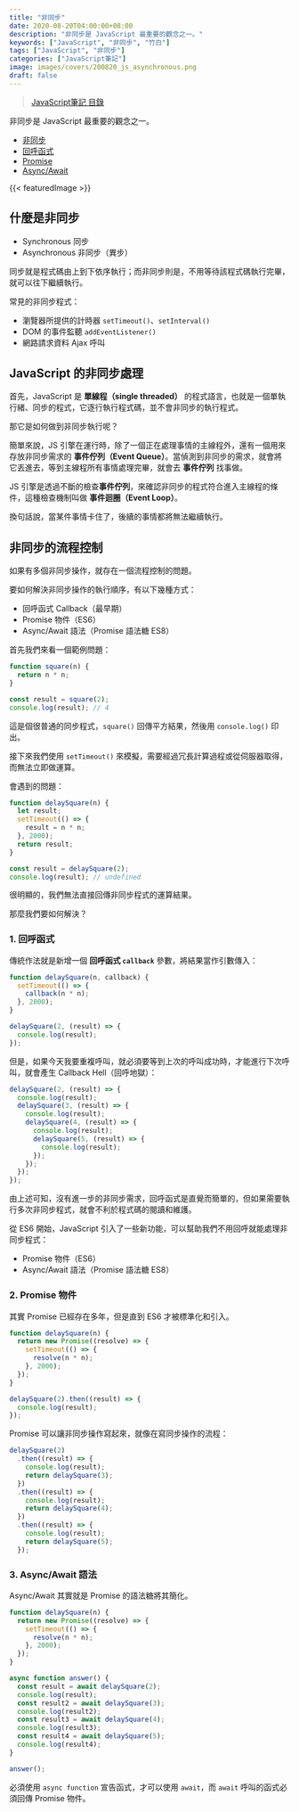 ```yaml
---
title: "非同步"
date: 2020-08-20T04:00:00+08:00
description: "非同步是 JavaScript 最重要的觀念之一。"
keywords: ["JavaScript", "非同步", "竹白"]
tags: ["JavaScript", "非同步"]
categories: ["JavaScript筆記"]
image: images/covers/200820_js_asynchronous.png
draft: false
---
```


>[JavaScript筆記 目錄](/posts/190620_javascript)

非同步是 JavaScript 最重要的觀念之一。
- [非同步](/posts/2008/js_asynchronous)
- [回呼函式](/posts/2008/js_callback)
- [Promise](/posts/2008/js_promise)
- [Async/Await](/posts/2008/js_async_await)

<!--more-->

{{< featuredImage >}}

## 什麼是非同步

- Synchronous 同步
- Asynchronous 非同步（異步）

同步就是程式碼由上到下依序執行；而非同步則是，不用等待該程式碼執行完畢，就可以往下繼續執行。

常見的非同步程式：
- 瀏覽器所提供的計時器 `setTimeout()`、`setInterval()`
- DOM 的事件監聽 `addEventListener()`
- 網路請求資料 Ajax 呼叫


## JavaScript 的非同步處理

首先，JavaScript 是 **單線程（single threaded）** 的程式語言，也就是一個單執行緒、同步的程式，它逐行執行程式碼，並不會非同步的執行程式。

那它是如何做到非同步執行呢？

簡單來說，JS 引擎在運行時，除了一個正在處理事情的主線程外，還有一個用來存放非同步需求的 **事件佇列（Event Queue）**。當偵測到非同步的需求，就會將它丟進去，等到主線程所有事情處理完畢，就會去 **事件佇列** 找事做。

JS 引擎是透過不斷的檢查**事件佇列**，來確認非同步的程式符合進入主線程的條件，這種檢查機制叫做 **事件迴圈（Event Loop）**。

換句話說，當某件事情卡住了，後續的事情都將無法繼續執行。

## 非同步的流程控制

如果有多個非同步操作，就存在一個流程控制的問題。

要如何解決非同步操作的執行順序，有以下幾種方式：
- 回呼函式 Callback（最早期）
- Promise 物件（ES6）
- Async/Await 語法（Promise 語法糖 ES8）

首先我們來看一個範例問題：
```javascript
function square(n) {
  return n * n;
}

const result = square(2);
console.log(result); // 4

```
這是個很普通的同步程式，`square()` 回傳平方結果，然後用 `console.log()` 印出。

接下來我們使用 `setTimeout()` 來模擬，需要經過冗長計算過程或從伺服器取得，而無法立即做運算。

會遇到的問題：
```javascript
function delaySquare(n) {
  let result;
  setTimeout(() => {
    result = n * n;
  }, 2000);
  return result;
}

const result = delaySquare(2);
console.log(result); // undefined
```
很明顯的，我們無法直接回傳非同步程式的運算結果。

那麼我們要如何解決？

### 1. 回呼函式

傳統作法就是新增一個 **回呼函式 `callback`** 參數，將結果當作引數傳入：
```javascript
function delaySquare(n, callback) {
  setTimeout(() => {
    callback(n * n);
  }, 2000);
}

delaySquare(2, (result) => {
  console.log(result);
});
```
但是，如果今天我要重複呼叫，就必須要等到上次的呼叫成功時，才能進行下次呼叫，就會產生 Callback Hell（回呼地獄）：
```javascript
delaySquare(2, (result) => {
  console.log(result);
  delaySquare(3, (result) => {
    console.log(result);
    delaySquare(4, (result) => {
      console.log(result);
      delaySquare(5, (result) => {
        console.log(result);
      });
    });
  });
});
```

由上述可知，沒有進一步的非同步需求，回呼函式是直覺而簡單的，但如果需要執行多次非同步程式，就會不利於程式碼的閱讀和維護。


從 ES6 開始，JavaScript 引入了一些新功能，可以幫助我們不用回呼就能處理非同步程式：
- Promise 物件（ES6）
- Async/Await 語法（Promise 語法糖 ES8）

### 2. Promise 物件

其實 Promise 已經存在多年，但是直到 ES6 才被標準化和引入。

```javascript
function delaySquare(n) {
  return new Promise((resolve) => {
    setTimeout(() => {
      resolve(n * n);
    }, 2000);
  });
}

delaySquare(2).then((result) => {
  console.log(result);
});
```

Promise 可以讓非同步操作寫起來，就像在寫同步操作的流程：
```javascript
delaySquare(2)
  .then((result) => {
    console.log(result);
    return delaySquare(3);
  })
  .then((result) => {
    console.log(result);
    return delaySquare(4);
  })
  .then((result) => {
    console.log(result);
    return delaySquare(5);
  });
```

### 3. Async/Await 語法

Async/Await 其實就是 Promise 的語法糖將其簡化。

```javascript
function delaySquare(n) {
  return new Promise((resolve) => {
    setTimeout(() => {
      resolve(n * n);
    }, 2000);
  });
}

async function answer() {
  const result = await delaySquare(2);
  console.log(result);
  const result2 = await delaySquare(3);
  console.log(result2);
  const result3 = await delaySquare(4);
  console.log(result3);
  const result4 = await delaySquare(5);
  console.log(result4);
}

answer();
```

必須使用 `async function` 宣告函式，才可以使用 `await`，而 `await` 呼叫的函式必須回傳 Promise 物件。

